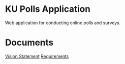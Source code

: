 # KU Polls Application
Web application for conducting online polls and surveys.

# Documents
[Vision Statement](https://github.com/bhatara007/ku-polls/wiki/Vision-of-KU-Poll-Application)
[Requirements](https://github.com/bhatara007/ku-polls/wiki/Requirements)
